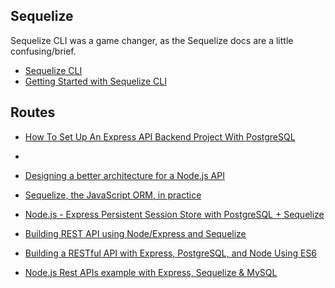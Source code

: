
## Sequelize

Sequelize CLI was a game changer, as the Sequelize docs are a little confusing/brief.

* [Sequelize CLI](https://github.com/sequelize/cli)
* [Getting Started with Sequelize CLI](https://levelup.gitconnected.com/getting-started-with-sequelize-cli-c33c797f05c6)


## Routes

* [How To Set Up An Express API Backend Project With PostgreSQL](https://www.smashingmagazine.com/2020/04/express-api-backend-project-postgresql/)

* [](https://www.smashingmagazine.com/2020/04/express-api-backend-project-postgresql/)

* [Designing a better architecture for a Node.js API](https://dev.to/pacheco/designing-a-better-architecture-for-a-node-js-api-24d)
* [Sequelize, the JavaScript ORM, in practice](https://www.redotheweb.com/2013/02/20/sequelize-the-javascript-orm-in-practice.html)
* [Node.js - Express Persistent Session Store with PostgreSQL + Sequelize](https://www.woolha.com/tutorials/node-js-express-persistent-session-store-with-postgresql-sequelize)
* [Building REST API using Node/Express and Sequelize](https://dev.to/ganeshmani/building-rest-api-using-node-express-and-sequelize-21hc)
* [Building a RESTful API with Express, PostgreSQL, and Node Using ES6](https://medium.com/@Alibaba_Cloud/building-a-restful-api-with-express-postgresql-and-node-using-es6-1de2b3b06c64)
* [Node.js Rest APIs example with Express, Sequelize & MySQL](https://bezkoder.com/node-js-express-sequelize-mysql/)